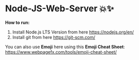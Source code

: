 # Node-JS-Web-Server :boom:✨
**How to run:**

1. Install Node.js LTS Version from here https://nodejs.org/en/
2. Install git from here https://git-scm.com/

You can also use **Emoji** here using this **Emoji Cheat Sheet**: https://www.webpagefx.com/tools/emoji-cheat-sheet/
